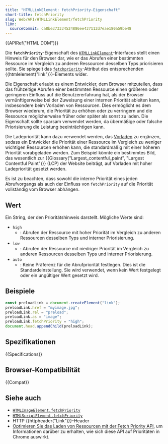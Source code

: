 ```yaml
---
title: "HTMLLinkElement: fetchPriority-Eigenschaft"
short-title: fetchPriority
slug: Web/API/HTMLLinkElement/fetchPriority
l10n:
  sourceCommit: ca8be373334524886ee437112d7eae180a59be48
---
```


{{APIRef("HTML DOM")}}

Die **`fetchPriority`**-Eigenschaft des [`HTMLLinkElement`](/de/docs/Web/API/HTMLLinkElement)-Interfaces stellt einen Hinweis für den Browser dar, wie er das Abrufen einer bestimmten Ressource im Vergleich zu anderen Ressourcen desselben Typs priorisieren sollte.
Sie spiegelt das [`fetchpriority`](/de/docs/Web/HTML/Element/link#fetchpriority)-Attribut des entsprechenden {{htmlelement("link")}}-Elements wider.

Die Eigenschaft erlaubt es einem Entwickler, dem Browser mitzuteilen, dass das frühzeitige Abrufen einer bestimmten Ressource einen größeren oder geringeren Einfluss auf die Benutzererfahrung hat, als der Browser vernünftigerweise bei der Zuweisung einer internen Priorität ableiten kann, insbesondere beim Vorladen von Ressourcen.
Dies ermöglicht es dem Browser wiederum, die Priorität zu erhöhen oder zu verringern und die Ressource möglicherweise früher oder später als sonst zu laden.
Die Eigenschaft sollte sparsam verwendet werden, da übermäßige oder falsche Priorisierung die Leistung beeinträchtigen kann.

Die Ladepriorität kann dazu verwendet werden, das [Vorladen](/de/docs/Web/HTML/Attributes/rel/preload) zu ergänzen, sodass ein Entwickler die Priorität einer Ressource im Vergleich zu weniger wichtigen Ressourcen erhöhen kann, die standardmäßig mit einer höheren Priorität vorabgeladen werden.
Zum Beispiel könnte ein bestimmtes Bild, das wesentlich zur {{Glossary("Largest_contentful_paint", "Largest Contentful Paint")}} (LCP) der Website beiträgt, auf Vorladen mit hoher Ladepriorität gesetzt werden.

Es ist zu beachten, dass sowohl die interne Priorität eines jeden Abrufvorgangs als auch der Einfluss von `fetchPriority` auf die Priorität vollständig vom Browser abhängen.

## Wert

Ein String, der den Prioritätshinweis darstellt.
Mögliche Werte sind:

- `high`
  - : Abrufen der Ressource mit hoher Priorität im Vergleich zu anderen Ressourcen desselben Typs und interner Priorisierung.
- `low`
  - : Abrufen der Ressource mit niedriger Priorität im Vergleich zu anderen Ressourcen desselben Typs und interner Priorisierung.
- `auto`
  - : Keine Präferenz für die Abrufpriorität festlegen.
    Dies ist die Standardeinstellung.
    Sie wird verwendet, wenn kein Wert festgelegt oder ein ungültiger Wert gesetzt wird.

## Beispiele

```js
const preloadLink = document.createElement("link");
preloadLink.href = "myimage.jpg";
preloadLink.rel = "preload";
preloadLink.as = "image";
preloadLink.fetchPriority = "high";
document.head.appendChild(preloadLink);
```

## Spezifikationen

{{Specifications}}

## Browser-Kompatibilität

{{Compat}}

## Siehe auch

- [`HTMLImageElement.fetchPriority`](/de/docs/Web/API/HTMLImageElement/fetchPriority)
- [`HTMLScriptElement.fetchPriority`](/de/docs/Web/API/HTMLScriptElement/fetchPriority)
- HTTP {{httpheader("Link")}}-Header
- [Optimieren Sie das Laden von Ressourcen mit der Fetch Priority API](https://web.dev/articles/fetch-priority?hl=en#browser_priority_and_fetchpriority), um Informationen darüber zu erhalten, wie sich diese API auf Prioritäten in Chrome auswirkt.
